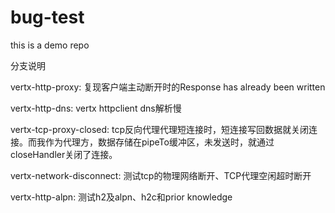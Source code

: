 # bug-test
this is a demo repo

分支说明

vertx-http-proxy: 复现客户端主动断开时的Response has already been written

vertx-http-dns: vertx httpclient dns解析慢

vertx-tcp-proxy-closed: tcp反向代理代理短连接时，短连接写回数据就关闭连接。而我作为代理方，数据存储在pipeTo缓冲区，未发送时，就通过closeHandler关闭了连接。

vertx-network-disconnect: 测试tcp的物理网络断开、TCP代理空闲超时断开

vertx-http-alpn: 测试h2及alpn、h2c和prior knowledge